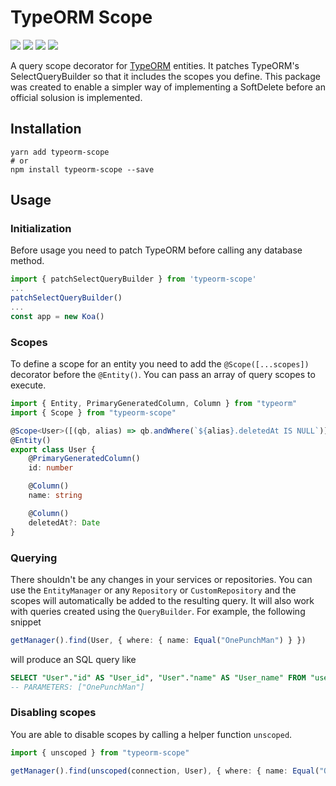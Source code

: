 # TypeORM Scope

![](https://github.com/InsertCoinAB/typeorm-scope/workflows/Test/badge.svg) ![](https://codeclimate.com/github/InsertCoinAB/typeorm-scope/badges/coverage.svg) ![](https://codeclimate.com/github/InsertCoinAB/typeorm-scope/badges/gpa.svg) ![](https://img.shields.io/npm/v/typeorm-scope.svg)

A query scope decorator for [TypeORM](https://github.com/typeorm/typeorm) entities. It patches TypeORM's SelectQueryBuilder so that it includes the scopes you define. This package was created to enable a simpler way of implementing a SoftDelete before an official solusion is implemented.

## Installation

```shell
yarn add typeorm-scope
# or
npm install typeorm-scope --save
```

## Usage

### Initialization

Before usage you need to patch TypeORM before calling any database method.

```typescript
import { patchSelectQueryBuilder } from 'typeorm-scope'
...
patchSelectQueryBuilder()
...
const app = new Koa()
```

### Scopes

To define a scope for an entity you need to add the `@Scope([...scopes])` decorator before the `@Entity()`. You can pass an array of query scopes to execute.

```typescript
import { Entity, PrimaryGeneratedColumn, Column } from "typeorm"
import { Scope } from "typeorm-scope"

@Scope<User>([(qb, alias) => qb.andWhere(`${alias}.deletedAt IS NULL`)])
@Entity()
export class User {
	@PrimaryGeneratedColumn()
	id: number

	@Column()
	name: string

	@Column()
	deletedAt?: Date
}
```

### Querying

There shouldn't be any changes in your services or repositories. You can use the `EntityManager` or any `Repository` or `CustomRepository` and the scopes will automatically be added to the resulting query. It will also work with queries created using the `QueryBuilder`. For example, the following snippet

```typescript
getManager().find(User, { where: { name: Equal("OnePunchMan") } })
```

will produce an SQL query like

```sql
SELECT "User"."id" AS "User_id", "User"."name" AS "User_name" FROM "user" "User" WHERE "User"."name" = ? AND "User"."deletedAt" IS NULL
-- PARAMETERS: ["OnePunchMan"]
```

### Disabling scopes

You are able to disable scopes by calling a helper function `unscoped`.

```typescript
import { unscoped } from "typeorm-scope"

getManager().find(unscoped(connection, User), { where: { name: Equal("OnePunchMan") } })
```
